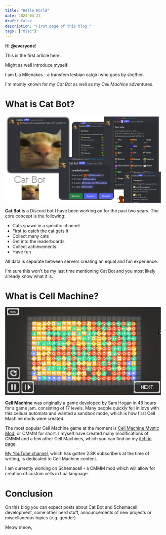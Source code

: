 ```yaml
---
title: "Hello World"
date: 2024-04-23
draft: false
description: "First page of this blog."
tags: ["misc"]
---
```

Hi **@everyone**!

This is the first article here.

Might as well introduce myself!

I am Lia Milenakos - a transfem lesbian catgirl who goes by she/her.

I'm mostly known for my *Cat Bot* as well as my *Cell Machine* adventures.


# What is Cat Bot?

![Cat Bot Banner](cat-banner.webp)

**Cat Bot** is a Discord bot I have been working on for the past two years. The core concept is the following:

- Cats spawn in a specific channel
- First to catch the cat gets it
- Collect many cats
- Get into the leaderboards
- Collect achievements
- Have fun

All data is separate between servers creating an equal and fun experience.

I'm sure this won't be my last time mentioning Cat Bot and you most likely already know what it is.

# What is Cell Machine?

![Cell Machine Level 1](featured.png)

**Cell Machine** was originally a game developed by Sam Hogan in 48 hours for a game jam, consisting of 17 levels. Many people quickly fell in love with this celluar automata and wanted a sandbox mode, which is how first Cell Machine mods were created.

The most popular Cell Machine game at the moment is [Cell Machine Mystic Mod](https://themysticlynx.itch.io/cell-machine-mystic-mod), or CMMM for short. I myself have created many modifications of CMMM and a few other Cell Machines, which you can find on my [itch.io page](https://milenakos.itch.io).

[My YouTube channel](https://youtube.com/@Milenakos), which has gotten 2.8K subscribers at the time of writing, is dedicated to Cell Machine content.

I am currently working on Schemacell - a CMMM mod which will allow for creation of custom cells in Lua language.

# Conclusion

On this blog you can expect posts about Cat Bot and Schemacell development, some other nerd stuff, announcements of new projects or miscellaneous topics (e.g. gender).

Meow meow,
